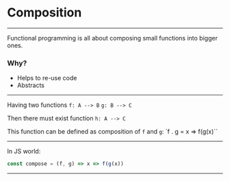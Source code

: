 
# Composition
---
Functional programming is all about composing small functions into bigger ones.

### Why?
* Helps to re-use code
* Abstracts 

---

Having two functions
`f: A --> B`
`g: B --> C`

Then there must exist function `h: A --> C`

This function can be defined as composition of `f` and `g`:
`f . g = x => f(g(x)``

---
In JS world:

```javascript
const compose = (f, g) => x => f(g(x))
```


---
<!--stackedit_data:
eyJoaXN0b3J5IjpbLTE0NjM2ODE4MzksLTE2MDI3MTkzOCw4Nj
k2NDAzMTAsLTkyMDg5NzAwLC0xMDgyMDI5MDAxLDEwMTE5MzY3
MzYsLTUzMTA3NDgzNywtMTU1MjU3ODMxOSwtMTkyODQ0NTk0OF
19
-->